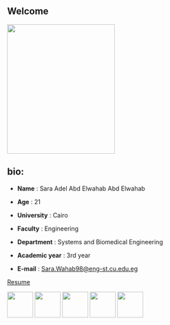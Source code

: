 ## Welcome

 <img src="images/SaRa.jpg" width="250" height="300" />


 ## bio:
 
* **Name** : Sara Adel Abd Elwahab Abd Elwahab

* **Age** : 21

* **University** : Cairo

* **Faculty** : Engineering

* **Department** : Systems and Biomedical Engineering

* **Academic year** : 3rd year

* **E-mail** : Sara.Wahab98@eng-st.cu.edu.eg


[Resume](https://drive.google.com/file/d/1BCW8ECOkOJmyZMczm5ADodNJJTVoCFcQ/view)

[<img src="images/gmail.png" width="60" height="60"/>](sarahadel540@gmail.com)
[<img src="images/facebook.jpg" width="60" height="60"/>](https://www.facebook.com/sarah.adel.100483)
[<img src="images/LinkedIn.jpg" width="60" height="60"/>](https://www.linkedin.com/in/sara-adel-b4858b150/)
[<img src="images/Github.png" width="60" height="60"/>](https://github.com/SaraAdel540)
[<img src="images/Instagram.png" width="60" height="60"/>]( https://www.instagram.com/sara.adel___/)
